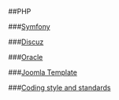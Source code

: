 ##PHP

###[Symfony](./Symfony.html)

###[Discuz](./Discuz.html)

###[Oracle](./Oracle.html)

###[Joomla Template](./Joomla_Template.html)

###[Coding style and standards](./Coding_style_and_standards.html)
